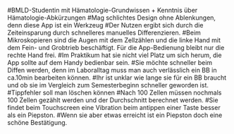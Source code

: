 #BMLD-Studentin mit Hämatologie-Grundwissen + Kenntnis über Hämatologie-Abkürzungen
#Mag schlichtes Design ohne Ablenkungen, denn diese App ist ein Werkzeug
#Der Nutzen ergibt sich durch die Zeiteinsparung durch schnelleres manuelles Differenzieren.
#Beim Mikroskopieren sind die Augen mit dem Zellzählen und die linke Hand mit dem Fein- und Grobtrieb beschäftigt. Für die App-Bedienung bleibt nur die rechte Hand frei.
#Im Praktikum hat sie nicht viel Platz um sich herum, die App sollte auf dem Handy bedienbar sein.
#Sie möchte schneller beim Diffen werden, denn im Laboralltag muss man auch verlässlich ein BB in ca.10min bearbeiten können.
#Ihr ist unklar wie lange sie für ein BB braucht und ob sie im Vergleich zum Semesterbeginn schneller geworden ist.
#Tippfehler soll man löschen können
#Nach 100 Zellen müssen nochmals 100 Zellen gezählt werden und der Durchschnitt berechnet werden.
#Sie findet beim Touchscreen eine Vibration beim antippen einer Taste besser als ein Piepston.
#Wenn sie aber etwas erreicht ist ein Piepston doch eine schöne Bestätigung.
